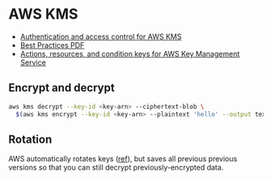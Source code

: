 # AWS KMS

* [Authentication and access control for AWS KMS](https://docs.aws.amazon.com/kms/latest/developerguide/control-access.html)
* [Best Practices PDF](https://d1.awsstatic.com/whitepapers/aws-kms-best-practices.pdf)
* [Actions, resources, and condition keys for AWS Key Management Service](https://docs.aws.amazon.com/service-authorization/latest/reference/list_awskeymanagementservice.html)

## Encrypt and decrypt

```bash
aws kms decrypt --key-id <key-arn> --ciphertext-blob \
  $(aws kms encrypt --key-id <key-arn> --plaintext 'hello' --output text --query CiphertextBlob)
```

## Rotation

AWS automatically rotates keys ([ref](https://docs.aws.amazon.com/kms/latest/developerguide/rotate-keys.html)), but saves all previous previous versions so that you can still decrypt previously-encrypted data.